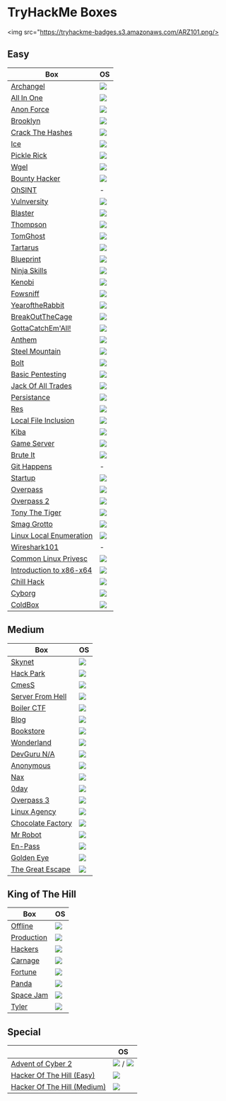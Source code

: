 # TryHackMe Boxes

<img src="https://tryhackme-badges.s3.amazonaws.com/ARZ101.png/>   
## Easy

Box                                                                                                              | OS
---                                                                                                              | ---      
[Archangel](https://github.com/AbdullahRizwan101/CTF-Writeups/blob/master/TryHackMe/Archangel.md)                |<img src= "https://i.imgur.com/hZoovNY.png" />
[All In One](https://github.com/AbdullahRizwan101/CTF-Writeups/blob/master/TryHackMe/All_In_One.md)              |<img src= "https://i.imgur.com/hZoovNY.png" />
[Anon Force](https://github.com/AbdullahRizwan101/CTF-Writeups/blob/master/TryHackMe/AnonForceCTF.md)| <img src= "https://i.imgur.com/hZoovNY.png" />
[Brooklyn](https://github.com/AbdullahRizwan101/CTF-Writeups/blob/master/TryHackMe/BrooklynCTF.md)| <img src= "https://i.imgur.com/hZoovNY.png" />
[Crack The Hashes](https://github.com/AbdullahRizwan101/CTF-Writeups/blob/master/TryHackMe/Crack_The_Hashes.md)| <img src= "https://i.imgur.com/hZoovNY.png" />
[Ice](https://github.com/AbdullahRizwan101/CTF-Writeups/blob/master/TryHackMe/ICE.md)| <img src="https://i.imgur.com/8SPmSeo.gif"/>
[Pickle Rick](https://github.com/AbdullahRizwan101/CTF-Writeups/blob/master/TryHackMe/PickleRickCTF.md)| <img src= "https://i.imgur.com/hZoovNY.png" />
[Wgel](https://github.com/AbdullahRizwan101/CTF-Writeups/blob/master/TryHackMe/WigelCTF.md)| <img src= "https://i.imgur.com/hZoovNY.png" />
[Bounty Hacker](https://github.com/AbdullahRizwan101/CTF-Writeups/blob/master/TryHackMe/bounty_hackerCTF.md)|<img src= "https://i.imgur.com/hZoovNY.png" />
[OhSINT](https://github.com/AbdullahRizwan101/CTF-Writeups/blob/master/TryHackMe/OhSINT.md)                      | -
[Vulnversity](https://github.com/AbdullahRizwan101/CTF-Writeups/blob/master/TryHackMe/Vulnversity.md)            |<img src= "https://i.imgur.com/hZoovNY.png" />
[Blaster](https://github.com/AbdullahRizwan101/CTF-Writeups/blob/master/TryHackMe/Blaster.md)                    |<img src="https://i.imgur.com/8SPmSeo.gif"/>
[Thompson](https://github.com/AbdullahRizwan101/CTF-Writeups/blob/master/TryHackMe/Thompson.md)                  |<img src= "https://i.imgur.com/hZoovNY.png" />
[TomGhost](https://github.com/AbdullahRizwan101/CTF-Writeups/blob/master/TryHackMe/TomGhost.md)                  |<img src= "https://i.imgur.com/hZoovNY.png" />
[Tartarus](https://github.com/AbdullahRizwan101/CTF-Writeups/blob/master/TryHackMe/Tartarus.md)                  |<img src= "https://i.imgur.com/hZoovNY.png" />
[Blueprint](https://github.com/AbdullahRizwan101/CTF-Writeups/blob/master/TryHackMe/Blueprint.md)                |<img src="https://i.imgur.com/8SPmSeo.gif"/>
[Ninja Skills](https://github.com/AbdullahRizwan101/CTF-Writeups/blob/master/TryHackMe/NinjaSkills.md)           |<img src= "https://i.imgur.com/hZoovNY.png"/>
[Kenobi](https://github.com/AbdullahRizwan101/CTF-Writeups/blob/master/TryHackMe/Kenobi.md)                      |<img src= "https://i.imgur.com/hZoovNY.png"/>
[Fowsniff](https://github.com/AbdullahRizwan101/CTF-Writeups/blob/master/TryHackMe/Fowsniff.md)                  |<img src= "https://i.imgur.com/hZoovNY.png"/> 
[YearoftheRabbit](https://github.com/AbdullahRizwan101/CTF-Writeups/blob/master/TryHackMe/YearOfRabbit.md)       |<img src= "https://i.imgur.com/hZoovNY.png"/>
[BreakOutTheCage](https://github.com/AbdullahRizwan101/CTF-Writeups/blob/master/TryHackMe/BreakOutOfCage.md)     |<img src= "https://i.imgur.com/hZoovNY.png"/>
[GottaCatchEm'All!](https://github.com/AbdullahRizwan101/CTF-Writeups/blob/master/TryHackMe/GottaCatchemAll.md)  |<img src= "https://i.imgur.com/hZoovNY.png"/>
[Anthem](https://github.com/AbdullahRizwan101/CTF-Writeups/blob/master/TryHackMe/Anthem.md)                      |<img src="https://i.imgur.com/8SPmSeo.gif"/>
[Steel Mountain](https://github.com/AbdullahRizwan101/CTF-Writeups/blob/master/TryHackMe/steel_mountain.md)      |<img src="https://i.imgur.com/8SPmSeo.gif"/>
[Bolt](https://github.com/AbdullahRizwan101/CTF-Writeups/blob/master/TryHackMe/Bolt.md)                          |<img src= "https://i.imgur.com/hZoovNY.png"/>
[Basic Pentesting](https://github.com/AbdullahRizwan101/CTF-Writeups/blob/master/TryHackMe/Basic_pentesting.md)  |<img src= "https://i.imgur.com/hZoovNY.png" />
[Jack Of All Trades](https://github.com/AbdullahRizwan101/CTF-Writeups/blob/master/TryHackMe/Jack_of_All_Trades.md)|<img src= "https://i.imgur.com/hZoovNY.png" />
[Persistance](https://github.com/AbdullahRizwan101/CTF-Writeups/blob/master/TryHackMe/Persistance.md)            |<img src="https://i.imgur.com/8SPmSeo.gif"/>
[Res](https://github.com/AbdullahRizwan101/CTF-Writeups/blob/master/TryHackMe/Res.md)                            |<img src="https://i.imgur.com/hZoovNY.png"/>
[Local File Inclusion](https://github.com/AbdullahRizwan101/CTF-Writeups/blob/master/TryHackMe/LFI.md)           |<img src="https://i.imgur.com/hZoovNY.png"/>
[Kiba](https://github.com/AbdullahRizwan101/CTF-Writeups/blob/master/TryHackMe/Kiba.md)                          |<img src="https://i.imgur.com/hZoovNY.png"/>
[Game Server](https://github.com/AbdullahRizwan101/CTF-Writeups/blob/master/TryHackMe/Game_Zone.md)              |<img src="https://i.imgur.com/hZoovNY.png"/>
[Brute It](https://github.com/AbdullahRizwan101/CTF-Writeups/blob/master/TryHackMe/Brute_it.md)                  |<img src="https://i.imgur.com/hZoovNY.png"/>
[Git Happens](https://github.com/AbdullahRizwan101/CTF-Writeups/blob/master/TryHackMe/Git_happens.md)            |-
[Startup](https://github.com/AbdullahRizwan101/CTF-Writeups/blob/master/TryHackMe/Startup.md)                    |<img src="https://i.imgur.com/hZoovNY.png"/>
[Overpass](https://github.com/AbdullahRizwan101/CTF-Writeups/blob/master/TryHackMe/Overpass.md)                  |<img src="https://i.imgur.com/hZoovNY.png"/>
[Overpass 2](https://github.com/AbdullahRizwan101/CTF-Writeups/blob/master/TryHackMe/Overpass2.md)               |<img src="https://i.imgur.com/hZoovNY.png"/>
[Tony The Tiger](https://github.com/AbdullahRizwan101/CTF-Writeups/blob/master/TryHackMe/Tony_The_Tiger.md)      |<img src="https://i.imgur.com/hZoovNY.png"/>
[Smag Grotto](https://github.com/AbdullahRizwan101/CTF-Writeups/blob/master/TryHackMe/Smag.md)                   |<img src="https://i.imgur.com/hZoovNY.png"/>
[Linux Local Enumeration](https://github.com/AbdullahRizwan101/CTF-Writeups/blob/master/TryHackMe/LLE.md)        |<img src="https://i.imgur.com/hZoovNY.png"/>
[Wireshark101](https://github.com/AbdullahRizwan101/CTF-Writeups/blob/master/TryHackMe/Wireshark101.md)          |-                                                                                         
[Common Linux Privesc](https://github.com/AbdullahRizwan101/CTF-Writeups/blob/master/TryHackMe/Common_Linux_Privesc.md) |<img src="https://i.imgur.com/hZoovNY.png"/>
[Introduction to x86-x64](https://github.com/AbdullahRizwan101/CTF-Writeups/blob/master/TryHackMe/Intro_to_x86-x64.md) |<img src="https://i.imgur.com/hZoovNY.png"/>
[Chill Hack](https://github.com/AbdullahRizwan101/CTF-Writeups/blob/master/TryHackMe/Chill_Hack.md)              |<img src="https://i.imgur.com/hZoovNY.png"/>
[Cyborg](https://github.com/AbdullahRizwan101/CTF-Writeups/blob/master/TryHackMe/Cyborg.md)                      |<img src="https://i.imgur.com/hZoovNY.png"/>
[ColdBox](https://github.com/AbdullahRizwan101/CTF-Writeups/blob/master/TryHackMe/ColddBox.md)                   |<img src="https://i.imgur.com/hZoovNY.png"/>         
## Medium

Box                                                                                                              | OS
---                                                                                                              | ---       
[Skynet](https://github.com/AbdullahRizwan101/CTF-Writeups/blob/master/TryHackMe/Skynet.md)                      | <img src= "https://i.imgur.com/hZoovNY.png" />
[Hack Park](https://github.com/AbdullahRizwan101/CTF-Writeups/blob/master/TryHackMe/Hack_Park.md)                | <img  src= "https://i.imgur.com/8SPmSeo.gif"/>
[CmesS](https://github.com/AbdullahRizwan101/CTF-Writeups/blob/master/TryHackMe/Cmess.md)                        |<img src= "https://i.imgur.com/hZoovNY.png" /> 
[Server From Hell](https://github.com/AbdullahRizwan101/CTF-Writeups/blob/master/TryHackMe/Server_From_Hell.md)  | <img src= "https://i.imgur.com/hZoovNY.png" />                                                                                 
[Boiler CTF](https://github.com/AbdullahRizwan101/CTF-Writeups/blob/master/TryHackMe/Boiler.md)                  | <img src= "https://i.imgur.com/hZoovNY.png" />
[Blog](https://github.com/AbdullahRizwan101/CTF-Writeups/blob/master/TryHackMe/Blog.md)                          | <img src= "https://i.imgur.com/hZoovNY.png" />                                                                                                
[Bookstore](https://github.com/AbdullahRizwan101/CTF-Writeups/blob/master/TryHackMe/Bookstore.md)                | <img src= "https://i.imgur.com/hZoovNY.png" />                                                                                                         
[Wonderland](https://github.com/AbdullahRizwan101/CTF-Writeups/blob/master/TryHackMe/Wonderland.md)              |<img src= "https://i.imgur.com/hZoovNY.png" />                                                                                                            
[DevGuru N/A](https://github.com/AbdullahRizwan101/CTF-Writeups/blob/master/TryHackMe/DevGuru.md)                |<img src= "https://i.imgur.com/hZoovNY.png" /> 
[Anonymous](https://github.com/AbdullahRizwan101/CTF-Writeups/blob/master/TryHackMe/Anonymous.md)                |<img src= "https://i.imgur.com/hZoovNY.png" /> 
[Nax](https://github.com/AbdullahRizwan101/CTF-Writeups/blob/master/TryHackMe/Nax.md)                            |<img src= "https://i.imgur.com/hZoovNY.png" /> 
[0day](https://github.com/AbdullahRizwan101/CTF-Writeups/blob/master/TryHackMe/0day.md)                          |<img src= "https://i.imgur.com/hZoovNY.png" />
[Overpass 3](https://github.com/AbdullahRizwan101/CTF-Writeups/blob/master/TryHackMe/Overpass3.md)               | <img src= "https://i.imgur.com/hZoovNY.png" /> 
[Linux Agency](https://github.com/AbdullahRizwan101/CTF-Writeups/blob/master/TryHackMe/Linux_Agency.md)          | <img src= "https://i.imgur.com/hZoovNY.png" /> 
[Chocolate Factory](https://github.com/AbdullahRizwan101/CTF-Writeups/blob/master/TryHackMe/Chocolate-Factory.md)| <img src= "https://i.imgur.com/hZoovNY.png" />
[Mr Robot](https://github.com/AbdullahRizwan101/CTF-Writeups/blob/c5fcf8cdf8c52f5ec8c71005d4cc62a3885e2a0f/TryHackMe/MrRobot.md) | <img src= "https://i.imgur.com/hZoovNY.png" />
[En-Pass](https://github.com/AbdullahRizwan101/CTF-Writeups/blob/master/TryHackMe/En-pass.md)                    | <img src= "https://i.imgur.com/hZoovNY.png" />
[Golden Eye](https://github.com/AbdullahRizwan101/CTF-Writeups/blob/master/TryHackMe/Goldeneye.md)               | <img src= "https://i.imgur.com/hZoovNY.png" />
[The Great Escape](https://github.com/AbdullahRizwan101/CTF-Writeups/blob/master/TryHackMe/The_Great_Escape.md)  | <img src= "https://i.imgur.com/hZoovNY.png" />
## King of The Hill
Box                                                                                                              | OS
---                                                                                                              | ---       
[Offline](https://github.com/AbdullahRizwan101/CTF-Writeups/blob/master/TryHackMe/Offline.md)                    | <img  src= "https://i.imgur.com/8SPmSeo.gif"/>
[Production](https://github.com/AbdullahRizwan101/CTF-Writeups/blob/master/TryHackMe/Production.md)              | <img src= "https://i.imgur.com/hZoovNY.png" /> 
[Hackers](https://github.com/AbdullahRizwan101/CTF-Writeups/blob/master/TryHackMe/Hackers.md)                    | <img src= "https://i.imgur.com/hZoovNY.png" />                                                                                 
[Carnage](https://github.com/AbdullahRizwan101/CTF-Writeups/blob/master/TryHackMe/Carnage.md)                    | <img src= "https://i.imgur.com/hZoovNY.png" />
[Fortune](https://github.com/AbdullahRizwan101/CTF-Writeups/blob/master/TryHackMe/Fortune.md)                    | <img src= "https://i.imgur.com/hZoovNY.png" />                                                                                                
[Panda](https://github.com/AbdullahRizwan101/CTF-Writeups/blob/master/TryHackMe/Panda.md)                        | <img src= "https://i.imgur.com/hZoovNY.png" />                                                                                                         
[Space Jam](https://github.com/AbdullahRizwan101/CTF-Writeups/blob/master/TryHackMe/SpaceJam.md)                 | <img src= "https://i.imgur.com/hZoovNY.png" />                                                                                                            
[Tyler](https://github.com/AbdullahRizwan101/CTF-Writeups/blob/master/TryHackMe/Tyler.md)                        | <img src= "https://i.imgur.com/hZoovNY.png" /> 

## Special
&nbsp;                                                                                                           | OS
---                                                                                                              | ---
[Advent of Cyber 2](https://github.com/AbdullahRizwan101/CTF-Writeups/blob/master/TryHackMe/AOC2.md)             |<img src= "https://i.imgur.com/hZoovNY.png"/> / <img  src= "https://i.imgur.com/8SPmSeo.gif"/>
[Hacker Of The Hill (Easy)](https://github.com/AbdullahRizwan101/CTF-Writeups/blob/master/TryHackMe/Easy.md)     |<img src= "https://i.imgur.com/hZoovNY.png"/>
[Hacker Of The Hill (Medium)](https://github.com/AbdullahRizwan101/CTF-Writeups/blob/master/TryHackMe/Medium.md) |<img src= "https://i.imgur.com/8SPmSeo.gif"/>
